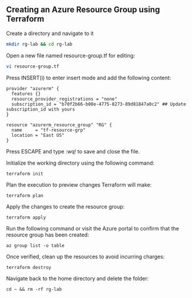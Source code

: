 ## Creating an Azure Resource Group using Terraform

Create a directory and navigate to it
```bash
mkdir rg-lab && cd rg-lab
```

Open a new file named resource-group.tf for editing:

```bash
vi resource-group.tf
```
Press INSERT(i) to enter insert mode and add the following content:

```hcl
provider "azurerm" {
  features {}
  resource_provider_registrations = "none"
  subscription_id = "b70f2b66-b08e-4775-8273-89d81847a0c2" ## Update subscription_id with yours
}

resource "azurerm_resource_group" "RG" {
  name     = "tf-resource-grp"
  location = "East US"
}
```
Press ESCAPE and type :wq! to save and close the file.

Initialize the working directory using the following command:
```
terraform init
```
Plan the execution to preview changes Terraform will make:
```
terraform plan
```
Apply the changes to create the resource group:
```
terraform apply
```
Run the following command or visit the Azure portal to confirm that the resource group has been created:
```
az group list -o table
```
Once verified, clean up the resources to avoid incurring charges:
```
terraform destroy
```
Navigate back to the home directory and delete the folder:
```
cd ~ && rm -rf rg-lab
```
